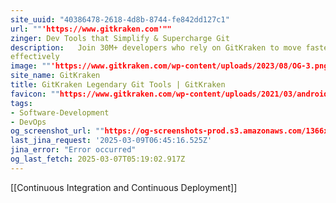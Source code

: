 ```yaml
---
site_uuid: "40386478-2618-4d8b-8744-fe842dd127c1"
url: ""'https://www.gitkraken.com'""
zinger: Dev Tools that Simplify & Supercharge Git
description:   Join 30M+ developers who rely on GitKraken to move faster and collaborate more
effectively
image: ""'https://www.gitkraken.com/wp-content/uploads/2023/08/OG-3.png'""
site_name: GitKraken
title: GitKraken Legendary Git Tools | GitKraken
favicon: ""https://www.gitkraken.com/wp-content/uploads/2021/03/android-chrome-144x144-1.png""
tags:
- Software-Development
- DevOps
og_screenshot_url: ""https://og-screenshots-prod.s3.amazonaws.com/1366x768/80/false/6ae854199fdfc039fc39607e0a3f9991ecc9410f20b30490b9d9bf3a5ef1a39c.jpeg""
last_jina_request: '2025-03-09T06:45:16.525Z'
jina_error: "Error occurred"
og_last_fetch: 2025-03-07T05:19:02.917Z
---
```

[[Continuous Integration and Continuous Deployment]]
